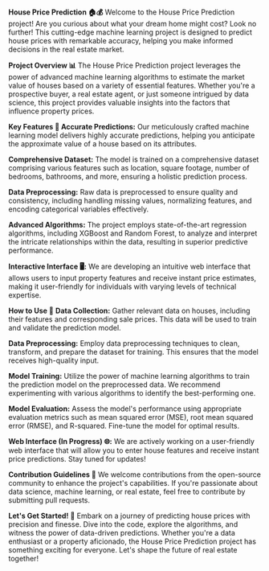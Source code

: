 **House Price Prediction 🏠💰**
Welcome to the House Price Prediction project! Are you curious about what your dream home might cost? Look no further! This cutting-edge machine learning project is designed to predict house prices with remarkable accuracy, helping you make informed decisions in the real estate market.

**Project Overview 📊**
The House Price Prediction project leverages the power of advanced machine learning algorithms to estimate the market value of houses based on a variety of essential features. Whether you're a prospective buyer, a real estate agent, or just someone intrigued by data science, this project provides valuable insights into the factors that influence property prices.

**Key Features 🌟
Accurate Predictions:** Our meticulously crafted machine learning model delivers highly accurate predictions, helping you anticipate the approximate value of a house based on its attributes.

**Comprehensive Dataset:** The model is trained on a comprehensive dataset comprising various features such as location, square footage, number of bedrooms, bathrooms, and more, ensuring a holistic prediction process.

**Data Preprocessing:** Raw data is preprocessed to ensure quality and consistency, including handling missing values, normalizing features, and encoding categorical variables effectively.

**Advanced Algorithms:** The project employs state-of-the-art regression algorithms, including XGBoost and Random Forest, to analyze and interpret the intricate relationships within the data, resulting in superior predictive performance.

**Interactive Interface 🖥️:** We are developing an intuitive web interface that allows users to input property features and receive instant price estimates, making it user-friendly for individuals with varying levels of technical expertise.

**How to Use 🚀**
**Data Collection:** Gather relevant data on houses, including their features and corresponding sale prices. This data will be used to train and validate the prediction model.

**Data Preprocessing:** Employ data preprocessing techniques to clean, transform, and prepare the dataset for training. This ensures that the model receives high-quality input.

**Model Training:** Utilize the power of machine learning algorithms to train the prediction model on the preprocessed data. We recommend experimenting with various algorithms to identify the best-performing one.

**Model Evaluation:** Assess the model's performance using appropriate evaluation metrics such as mean squared error (MSE), root mean squared error (RMSE), and R-squared. Fine-tune the model for optimal results.

**Web Interface (In Progress) 🌐:** We are actively working on a user-friendly web interface that will allow you to enter house features and receive instant price predictions. Stay tuned for updates!

**Contribution Guidelines 🤝**
We welcome contributions from the open-source community to enhance the project's capabilities. If you're passionate about data science, machine learning, or real estate, feel free to contribute by submitting pull requests.

**Let's Get Started! 🎉**
Embark on a journey of predicting house prices with precision and finesse. Dive into the code, explore the algorithms, and witness the power of data-driven predictions. Whether you're a data enthusiast or a property aficionado, the House Price Prediction project has something exciting for everyone. Let's shape the future of real estate together!

